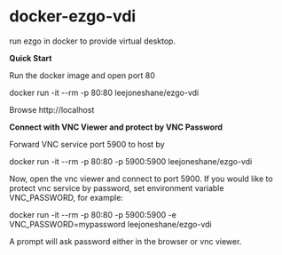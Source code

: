 # docker-ezgo-vdi

run ezgo in docker to provide virtual desktop.

**Quick Start**

Run the docker image and open port 80

docker run -it --rm -p 80:80 leejoneshane/ezgo-vdi

Browse http://localhost

**Connect with VNC Viewer and protect by VNC Password**

Forward VNC service port 5900 to host by

docker run -it --rm -p 80:80 -p 5900:5900 leejoneshane/ezgo-vdi

Now, open the vnc viewer and connect to port 5900. If you would like to protect vnc service by password, set environment variable VNC_PASSWORD, for example:

docker run -it --rm -p 80:80 -p 5900:5900 -e VNC_PASSWORD=mypassword leejoneshane/ezgo-vdi

A prompt will ask password either in the browser or vnc viewer.
